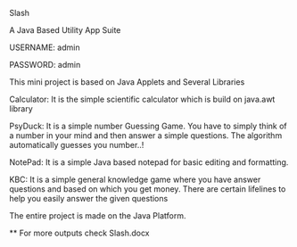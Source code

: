 Slash

A Java Based Utility App Suite


USERNAME: admin

PASSWORD: admin


This mini project is based on Java Applets and Several Libraries

Calculator: It is the simple scientific calculator which is build on java.awt library

PsyDuck: It is a simple number Guessing Game. 
         You have to simply think of a number in your mind and then answer a simple questions.
         The algorithm automatically guesses you number..!

NotePad: It is a simple Java based notepad for basic editing and formatting.

KBC: It is a simple general knowledge game where you have answer questions and based on which you get money.
     There are certain lifelines to help you easily answer the given questions
     
The entire project is made on the Java Platform.


** For more outputs check Slash.docx
